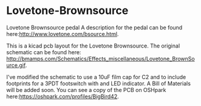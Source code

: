 # Lovetone-Brownsource
Lovetone Brownsource pedal
A description for the pedal can be found here:http://www.lovetone.com/bsource.html.

This is a kicad pcb layout for the Lovetone Brownsource. The original schematic can be found here: http://bmamps.com/Schematics/Effects_miscellaneous/Lovetone_BrownSource.gif.

I've modified the schematic to use a 10uF film cap for C2 and to include footprints for a 3PDT footswitch with and LED indicator. A Bill of Materials will be added soon. You can see a copy of the PCB on OSHpark here:https://oshpark.com/profiles/BigBird42.
